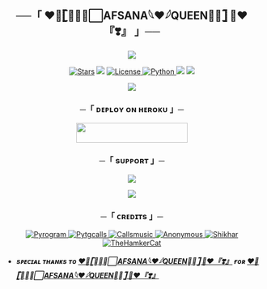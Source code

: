 <h2 align="center">
    ──「 ❤️👑𓊈⋆⃟⧉⃞AFSANA𓆩❤️𓆪QUEEN⋆⃟𓊉 👑❤️『❣️』 」──
</h2>

<p align="center">
  <img src="https://telegra.ph/file/34a96dcc111f21485fe36.jpg">
</p>

<p align="center">
<a href="https://github.com/Sankifighter07/MAHAKAL_MUSIC_BOT/stargazers"><img src="https://img.shields.io/github/stars/sankifighter07/MAHAKAL_MUSIC_BOT?color=black&logo=github&logoColor=black&style=for-the-badge" alt="Stars" /></a>
<a href="https://github.com/Sankifighter07/MAHAKAL_MUSIC_BOT/network/members"> <img src="https://img.shields.io/github/forks/sankifighter07/MAHAKAL_MUSIC_BOT?color=black&logo=github&logoColor=black&style=for-the-badge" /></a>
<a href="https://github.com/Sankifighter07/MAHAKAL_MUSIC_BOT/blob/master/LICENSE"> <img src="https://img.shields.io/badge/License-MIT-blueviolet?style=for-the-badge" alt="License" /> </a>
<a href="https://www.python.org/"> <img src="https://img.shields.io/badge/Written%20in-Python-orange?style=for-the-badge&logo=python" alt="Python" /> </a>
<a href="https://pypi.org/project/Pyrogram/"> <img src="https://img.shields.io/pypi/v/pyrogram?color=yellow&label=pyrogram&logo=python&logoColor=green&style=for-the-badge" /></a>
<a href="https://github.com/Sankifighter07/MAHAKAL_MUSIC_BOT/commits/AnonymousR1025"> <img src="https://img.shields.io/github/last-commit/sankifighter07/MAHAKAL_MUSIC_BOT?color=blue&logo=github&logoColor=green&style=for-the-badge" /></a>
</p>

<p align="center">
  <img src="https://telegra.ph/file/a2642aeffee82153444ff.mp4">
</p>

<h3 align="center">
    ─「 ᴅᴇᴩʟᴏʏ ᴏɴ ʜᴇʀᴏᴋᴜ 」─
</h3>

<p align="center"><a href="https://dashboard.heroku.com/new?template=https://github.com/Sankifighter07/MAHAKAL_MUSIC_BOT"> <img src="https://img.shields.io/badge/Deploy%20On%20Heroku-black?style=for-the-badge&logo=heroku" width="220" height="38.45"/></a></p>

<h3 align="center">
    ─「 sᴜᴩᴩᴏʀᴛ 」─
</h3>

<p align="center">
<a href="https://telegram.me/freinds_hindi_chatting_group_126"><img src="https://img.shields.io/badge/-Support%20Group-blue.svg?style=for-the-badge&logo=Telegram"></a>
</p>

<p align="center">
<a href="https://t.me/attiudedp"><img src="https://img.shields.io/badge/-Support%20Channel-blue.svg?style=for-the-badge&logo=Telegram"></a>
</p>

<h3 align="center">
    ─「 ᴄʀᴇᴅɪᴛs 」─
</h3>

<p align="center">
<a href="https://github.com/pyrogram/pyrogram"> <img src="https://img.shields.io/badge/Pyrogram-black?style=for-the-badge&logo=github" alt="Pyrogram" /> </a>
<a href="https://github.com/pytgcalls/pytgcalls"> <img src="https://img.shields.io/badge/PyTgCalls-black?style=for-the-badge&logo=github" alt="Pytgcalls" /> </a>
<a href="https://github.com/Callsmusic"> <img src="https://img.shields.io/badge/CallsMusic-black?style=for-the-badge&logo=github" alt="Callsmusic" /> </a>
<a href="https://github.com/AnonymousR1025"> <img src="https://img.shields.io/badge/Anonymous-black?style=for-the-badge&logo=github" alt="Anonymous" /> </a>
<a href="https://github.com/NotReallyShikhar"> <img src="https://img.shields.io/badge/Shikhar-black?style=for-the-badge&logo=github" alt="Shikhar" /> </a>
<a href="https://github.com/TheHamkerCat"> <img src="https://img.shields.io/badge/TheHamkerCat-black?style=for-the-badge&logo=github" alt="TheHamkerCat" /> </a>
</p>

- <b> _sᴩᴇᴄɪᴀʟ ᴛʜᴀɴᴋs ᴛᴏ [❤️👑𓊈⋆⃟⧉⃞AFSANA𓆩❤️𓆪QUEEN⋆⃟𓊉 👑❤️『❣️』](https://github.com/sankifighter07) ғᴏʀ [❤️👑𓊈⋆⃟⧉⃞AFSANA𓆩❤️𓆪QUEEN⋆⃟𓊉 👑❤️『❣️』](https://github.com/sankifighter07/MAHAKAL_MUSIC_BOT)_ </b>

